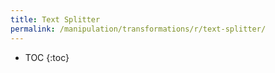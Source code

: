 ```yaml
---
title: Text Splitter
permalink: /manipulation/transformations/r/text-splitter/
---
```


* TOC
{:toc}


